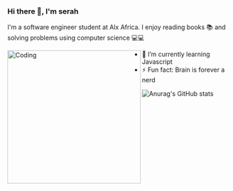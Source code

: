 ### Hi there 👋, I'm serah

I'm a software engineer student at Alx Africa. I enjoy reading books 📚 and solving problems using computer science 💻💻

<img align = "left" alt = "Coding" width = "300" src="https://github.com/M0nica/M0nica/blob/main/octomonica/m0nica-octocat-rotating.gif">
 
 
 
- 🌱 I’m currently learning Javascript
- ⚡ Fun fact: Brain is forever a nerd



![Anurag's GitHub stats](https://github-readme-stats.vercel.app/api?username=njoroge-s&show_icons=true&theme=radical)

